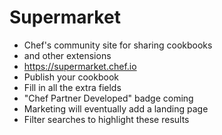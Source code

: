 # Supermarket #
* Chef's community site for sharing cookbooks
 * and other extensions
* <https://supermarket.chef.io>
* Publish your cookbook
* Fill in all the extra fields
* "Chef Partner Developed" badge coming
 * Marketing will eventually add a landing page
 * Filter searches to highlight these results
